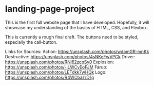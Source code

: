 # landing-page-project
This is the first full website page that I have developed. Hopefully, it will showcase my understanding of the basics of HTML, CSS, and Flexbox.

This is currently a rough final draft. The buttons need to be styled, especially the call-button. 

Links for Sources:
Action: https://unsplash.com/photos/wdamGR-mnKk
Destructive: https://unsplash.com/photos/4sNKeFwVPCk
Driver: https://unsplash.com/photos/RNl62zcpSy0
Explosion: https://unsplash.com/photos/-lLWCvEoFJM
Farup: https://unsplash.com/photos/LETdkk7wHQk
Logo: https://unsplash.com/photos/R4WCbazrD1g